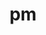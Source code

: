 ---
sub_projects:
- project_email: linux-pm@vger.kernel.org
  project_project_link_name: linux-pm
  project_maintainers: ''
  project_name: linux-pm
  project_patches_project_url: http://patches.linaro.org/api/projects/139/?format=json
  project_scm_project_url: git://git.kernel.org/pub/scm/linux/kernel/git/torvalds/linux.git
  project_project_url: https://git.kernel.org/pub/scm/linux/kernel/git/torvalds/linux.git/commit
- project_email: pm-qa
  project_project_link_name: pm-qa
  project_maintainers: ''
  project_name: pm-qa
  project_patches_project_url: http://patches.linaro.org/api/projects/95/?format=json
  project_scm_project_url: http://git.linaro.org/tools/pm-qa.git
  project_project_url: http://git.linaro.org/tools/pm-qa.git
title: pm
---